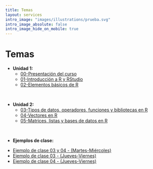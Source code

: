 ```yaml
---
title: Temas
layout: services
intro_image: "images/illustrations/prueba.svg"
intro_image_absolute: false
intro_image_hide_on_mobile: true
---
```


# Temas

- **Unidad 1:**
    + [00-Presentación del curso](/temas/00-Curso/00-Curso.html)
    + [01-Introducción a R y RStudio](/temas/01-IntroR-RStudio/01-IntroR-RStudio.html)
    + [02-Elementos básicos de R](/temas/02-Elementos-basicos-R/02-Elementos-basicos-R.html)
<br>

- **Unidad 2:**
    + [03-Tipos de datos, operadores, funciones y bibliotecas en R](/temas/03-Tipos-datos-R/03-Tipos-datos-R.html)
    + [04-Vectores en R](/temas/04-Vectores-R/04-Vectores-R.html)
    + [05-Matrices, listas y bases de datos en R](/temas/05-Matriz-Listas-BDatos/05-Matriz-Listas-BDatos.html)
<br>

- **Ejemplos de clase:**
+ [Ejemplo de clase 03 y 04 - (Martes-Miércoles)](/temas/Clases/MartesMiercoles/clase_datosR2.html)
+ [Ejemplo de clase 03 - (Jueves-Viernes)](/temas/Clases/JuevesViernes/01datosR.html)
+ [Ejemplo de clase 04 - (Jueves-Viernes)](/temas/Clases/JuevesViernes/vectores.html)
    
    
